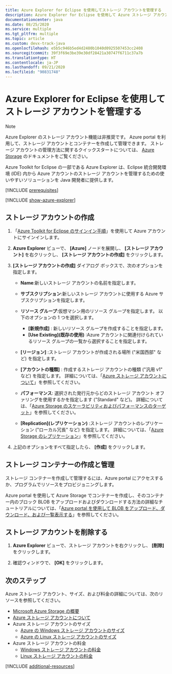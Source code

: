 ```yaml
---
title: Azure Explorer for Eclipse を使用してストレージ アカウントを管理する
description: Azure Explorer for Eclipse を使用して Azure ストレージ アカウントを管理する方法について説明します。
documentationcenter: java
ms.date: 08/25/2020
ms.service: multiple
ms.tgt_pltfrm: multiple
ms.topic: article
ms.custom: devx-track-java
ms.openlocfilehash: e5b5c946b5ed4d2480b1040d0925507453cc2408
ms.sourcegitcommit: 39f3f69e3be39e30df28421a30747f6711c37a7b
ms.translationtype: HT
ms.contentlocale: ja-JP
ms.lasthandoff: 09/21/2020
ms.locfileid: "90831748"
---
```

# <a name="manage-storage-accounts-by-using-the-azure-explorer-for-eclipse"></a>Azure Explorer for Eclipse を使用してストレージ アカウントを管理する

> [!NOTE]
> Azure Explorer のストレージ アカウント機能は非推奨です。 Azure portal を利用して、ストレージ アカウントとコンテナーを作成して管理できます。 ストレージ アカウントの管理方法に関するクイックスタートについては、 [Azure Storage](/azure/storage/blobs/storage-quickstart-blobs-portal) のドキュメントをご覧ください。

Azure Toolkit for Eclipse の一部である Azure Explorer は、Eclipse 統合開発環境 (IDE) 内から Azure アカウントのストレージ アカウントを管理するための使いやすいソリューションを Java 開発者に提供します。

[!INCLUDE [prerequisites](includes/prerequisites.md)]

[!INCLUDE [show-azure-explorer](includes/show-azure-explorer.md)]

## <a name="create-a-storage-account"></a>ストレージ アカウントの作成

1. 「[Azure Toolkit for Eclipse のサインイン手順](./sign-in-instructions.md)」を使用して Azure アカウントにサインインします。

1. **Azure Explorer** ビューで、 **[Azure]** ノードを展開し、 **[ストレージ アカウント]** を右クリックし、 **[ストレージ アカウントの作成]** をクリックします。

1. **[ストレージ アカウントの作成]** ダイアログ ボックスで、次のオプションを指定します。

   * **Name**:新しいストレージ アカウントの名前を指定します。

   * **サブスクリプション**:新しいストレージ アカウントに使用する Azure サブスクリプションを指定します。

   * **リソース グループ**:仮想マシン用のリソース グループを指定します。 以下のオプションの 1 つを選択します。
      * **[新規作成]** : 新しいリソース グループを作成することを指定します。
      * **[Use Existing]\(既存の使用\)** :Azure アカウントに関連付けられているリソース グループの一覧から選択することを指定します。

   * **[リージョン]** :ストレージ アカウントが作成される場所 ("米国西部" など) を指定します。

   * **[アカウントの種類]** : 作成するストレージ アカウントの種類 ("汎用 v1" など) を指定します。 詳細については、「[Azure ストレージ アカウントについて]」を参照してください。

   * **パフォーマンス**: 選択された発行元からどのストレージ アカウント オファリングを使用するかを指定します ("Standard" など)。 詳細については、「[Azure Storage のスケーラビリティおよびパフォーマンスのターゲット]」を参照してください。

   * **[Replication]\(レプリケーション\)** :ストレージ アカウントのレプリケーション ("ローカル冗長" など) を指定します。 詳細については、「[Azure Storage のレプリケーション]」を参照してください。

1. 上記のオプションをすべて指定したら、 **[作成]** をクリックします。

## <a name="create-and-manage-storage-containers"></a>ストレージ コンテナーの作成と管理

ストレージ コンテナーを作成して管理するには、Azure portal にアクセスするか、プログラムでリソースをプロビジョニングします。

Azure portal を使用して Azure Storage でコンテナーを作成し、そのコンテナー内のブロック BLOB をアップロードおよびダウンロードする方法の詳細なチュートリアルについては、「[Azure portal を使用して BLOB をアップロード、ダウンロード、および一覧表示する](/azure/storage/blobs/storage-quickstart-blobs-portal)」を参照してください。

## <a name="delete-a-storage-account"></a>ストレージ アカウントを削除する

1. **Azure Explorer** ビューで、ストレージ アカウントを右クリックし、 **[削除]** をクリックします。

1. 確認ウィンドウで、 **[OK]** をクリックします。


## <a name="next-steps"></a>次のステップ

Azure ストレージ アカウント、サイズ、および料金の詳細については、次のリソースを参照してください。

* [Microsoft Azure Storage の概要]
* [Azure ストレージ アカウントについて]
* Azure ストレージ アカウントのサイズ
  * [Azure の Windows ストレージ アカウントのサイズ]
  * [Azure の Linux ストレージ アカウントのサイズ]
* Azure ストレージ アカウントの料金
  * [Windows ストレージ アカウントの料金]
  * [Linux ストレージ アカウントの料金]

[!INCLUDE [additional-resources](includes/additional-resources.md)]

<!-- URL List -->

[Microsoft Azure Storage の概要]: /azure/storage/common/storage-introduction
[Azure ストレージ アカウントについて]: /azure/storage/storage-create-storage-account
[Azure Storage のレプリケーション]: /azure/storage/storage-redundancy
[Azure Storage のスケーラビリティおよびパフォーマンスのターゲット]: /azure/storage/storage-scalability-targets
[Naming and referencing containers, blobs, and metadata]: https://go.microsoft.com/fwlink/?LinkId=255555

[Azure の Windows ストレージ アカウントのサイズ]: /azure/virtual-machines/sizes
[Azure の Linux ストレージ アカウントのサイズ]: /azure/virtual-machines/sizes
[Windows ストレージ アカウントの料金]: https://azure.microsoft.com/pricing/details/virtual-machines/windows/
[Linux ストレージ アカウントの料金]: https://azure.microsoft.com/pricing/details/virtual-machines/linux/

<!-- IMG List -->

[CS01]: media/managing-storage-accounts-using-azure-explorer/CS01.png
[CS02]: media/managing-storage-accounts-using-azure-explorer/CS02.png
[CC01]: media/managing-storage-accounts-using-azure-explorer/CC01.png
[CC02]: media/managing-storage-accounts-using-azure-explorer/CC02.png

[DS01]: media/managing-storage-accounts-using-azure-explorer/DS01.png
[DS02]: media/managing-storage-accounts-using-azure-explorer/DS02.png
[DC01]: media/managing-storage-accounts-using-azure-explorer/DC01.png
[DC02]: media/managing-storage-accounts-using-azure-explorer/DC02.png
